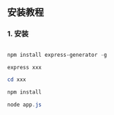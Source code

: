 ## 安装教程

### 1. 安装

```powershell

npm install express-generator -g

express xxx

cd xxx

npm install 

node app.js

```

